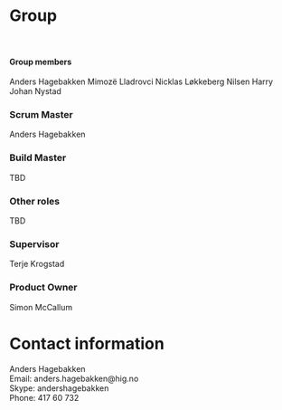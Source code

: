 <h1>Group</h1>
<br>
<h4>Group members</h4>
Anders Hagebakken
Mimozë Lladrovci
Nicklas Løkkeberg Nilsen
Harry Johan Nystad
<br>
<h3>Scrum Master</h3>
Anders Hagebakken
<br>
<h3>Build Master</h3>
TBD
<br>
<h3>Other roles</h3>
TBD
<br>
<h3>Supervisor</h3> 
Terje Krogstad
<br>
<h3>Product Owner</h3>
Simon McCallum
<br>

<h1>Contact information</h1>
Anders Hagebakken
<br>Email: anders.hagebakken@hig.no
<br>Skype: andershagebakken
<br>Phone: 417 60 732
<br>